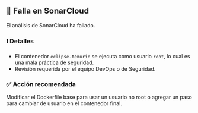 ## 🚨 Falla en SonarCloud

El análisis de SonarCloud ha fallado.

### ❗ Detalles

- El contenedor `eclipse-temurin` se ejecuta como usuario `root`, lo cual es una mala práctica de seguridad.
- Revisión requerida por el equipo DevOps o de Seguridad.

### ✅ Acción recomendada

Modificar el Dockerfile base para usar un usuario no root o agregar un paso para cambiar de usuario en el contenedor final.
